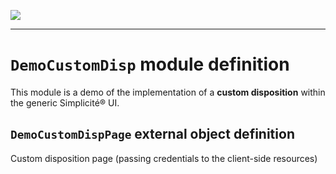 <!--
 ___ _            _ _    _ _    __
/ __(_)_ __  _ __| (_)__(_) |_ /_/
\__ \ | '  \| '_ \ | / _| |  _/ -_)
|___/_|_|_|_| .__/_|_\__|_|\__\___|
            |_| 
-->
![](https://docs.simplicite.io//logos/logo250.png)
* * *

`DemoCustomDisp` module definition
==================================

This module is a demo of the implementation of a **custom
disposition** within the generic Simplicité&reg; UI.

`DemoCustomDispPage` external object definition
-----------------------------------------------

Custom disposition page (passing credentials to the client-side resources)


